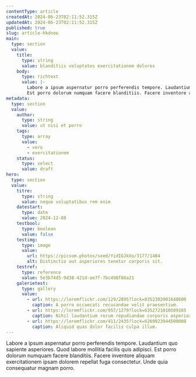 ```yaml
---
contentType: article
createdAt: 2024-06-23T02:11:52.315Z
updatedAt: 2024-06-23T02:11:52.315Z
published: true
slug: article-hkdneo
main:
  type: section
  value:
    title:
      type: string
      value: blanditiis voluptates exercitationem dolores
    body:
      type: richtext
      value: |-
        Labore a ipsum aspernatur porro perferendis tempore. Laudantium quo sapiente asperiores. Quod labore mollitia facilis quis adipisci.
        Est porro dolorum numquam facere blanditiis. Facere inventore aliquam exercitationem ipsam dolorem repellat fuga consectetur. Unde quia consequatur magnam porro.
metadata:
  type: section
  value:
    author:
      type: string
      value: ut nisi et porro
    tags:
      type: array
      value:
        - vero
        - exercitationem
    status:
      type: select
      value: draft
hero:
  type: section
  value:
    titre:
      type: string
      value: neque voluptatibus rem enim
    datestart:
      type: date
      value: 2024-12-08
    testbool:
      type: boolean
      value: false
    testimg:
      type: image
      value:
        url: https://picsum.photos/seed/YidIGJkXo/3177/1484
        alt: Distinctio aut asperiores tenetur corporis sit.
    testref:
      type: reference
      value: 5e3b74d5-9d38-421d-ae7f-7bc498f86a21
    galerietest:
      type: gallery
      value:
        - url: https://loremflickr.com/129/2895?lock=8352302901648600
          caption: A porro occaecati recusandae velit praesentium.
        - url: https://loremflickr.com/957/1279?lock=6352721010509165
          caption: Nihil laudantium rerum repudiandae corporis asperiores nostrum assumenda et facere.
        - url: https://loremflickr.com/411/2435?lock=6269923944500008
          caption: Aliquid quas dolor facilis culpa illum.
---
```


Labore a ipsum aspernatur porro perferendis tempore. Laudantium quo sapiente asperiores. Quod labore mollitia facilis quis adipisci.
Est porro dolorum numquam facere blanditiis. Facere inventore aliquam exercitationem ipsam dolorem repellat fuga consectetur. Unde quia consequatur magnam porro.